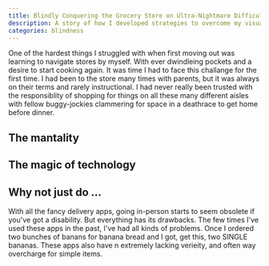 ```yaml
---
title: Blindly Conquering the Grocery Store on Ultra-Nightmare Difficulty
description: A story of how I developed strategies to overcome my visual imparement to navigate the grocery store.
categories: blindness
---
```


One of the hardest things I struggled with when first moving out was learning to navigate stores by myself. With ever dwindleing pockets and a desire to start cooking again. It was time I had to face this challange for the first time. I had been to the store many times with parents, but it was always on their terms and rarely instructional. I had never really been trusted with the responsiblity of shopping for things on all these many different aisles with fellow buggy-jockies clammering for space in a deathrace to get home before dinner. 

## The mantality

## The magic of technology

## Why not just do ...
With all the fancy delivery apps, going in-person starts to seem obsolete if you've got a disability. But everything has its drawbacks. The few times I've used these apps in the past, I've had all kinds of problems. Once I ordered two bunches of banans for banana bread and I got, get this, two SINGLE bananas. These apps also have n  extremely lacking verieity, and often way overcharge for simple items.